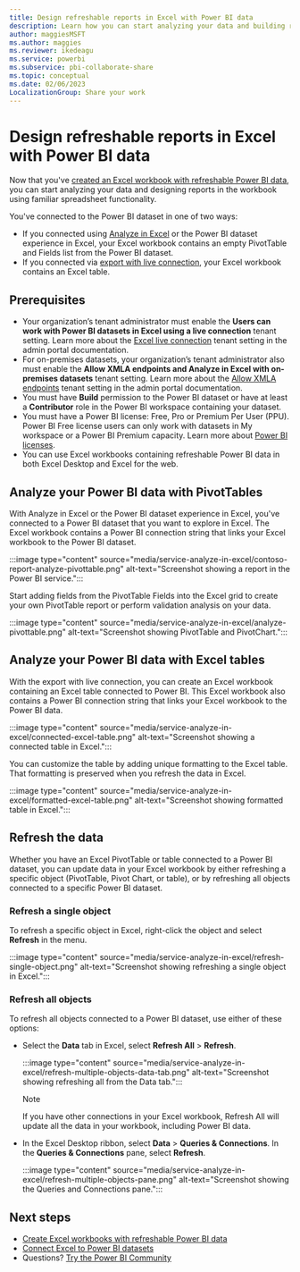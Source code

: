 ```yaml
---
title: Design refreshable reports in Excel with Power BI data
description: Learn how you can start analyzing your data and building reports in the workbook using familiar spreadsheet functionality.
author: maggiesMSFT
ms.author: maggies
ms.reviewer: ikedeagu
ms.service: powerbi
ms.subservice: pbi-collaborate-share
ms.topic: conceptual
ms.date: 02/06/2023
LocalizationGroup: Share your work
---
```

# Design refreshable reports in Excel with Power BI data

Now that you've [created an Excel workbook with refreshable Power BI data](service-analyze-in-excel.md), you can start analyzing your data and designing reports in the workbook using familiar spreadsheet functionality.

You've connected to the Power BI dataset in one of two ways:

- If you connected using [Analyze in Excel](service-analyze-in-excel.md#analyze-in-excel) or the Power BI dataset experience in Excel, your Excel workbook contains an empty PivotTable and Fields list from the Power BI dataset. 
- If you connected via [export with live connection](service-analyze-in-excel.md#export-to-excel-with-live-connection), your Excel workbook contains an Excel table.  

## Prerequisites

- Your organization’s tenant administrator must enable the **Users can work with Power BI datasets in Excel using a live connection** tenant setting. Learn more about the [Excel live connection](../admin/service-admin-portal-export-sharing.md#users-can-work-with-power-bi-datasets-in-excel-using-a-live-connection) tenant setting in the admin portal documentation.
- For on-premises datasets, your organization’s tenant administrator also must enable the **Allow XMLA endpoints and Analyze in Excel with on-premises datasets** tenant setting. Learn more about the [Allow XMLA endpoints](../admin/service-admin-portal-integration.md#allow-xmla-endpoints-and-analyze-in-excel-with-on-premises-datasets) tenant setting in the admin portal documentation.
- You must have **Build** permission to the Power BI dataset or have at least a **Contributor** role in the Power BI workspace containing your dataset.
- You must have a Power BI license: Free, Pro or Premium Per User (PPU). Power BI Free license users can only work with datasets in My workspace or a Power BI Premium capacity. Learn more about [Power BI licenses](../fundamentals/service-features-license-type.md).
- You can use Excel workbooks containing refreshable Power BI data in both Excel Desktop and Excel for the web.

## Analyze your Power BI data with PivotTables 

With Analyze in Excel or the Power BI dataset experience in Excel, you've connected to a Power BI dataset that you want to explore in Excel. The Excel workbook contains a Power BI connection string that links your Excel workbook to the Power BI dataset. 

:::image type="content" source="media/service-analyze-in-excel/contoso-report-analyze-pivottable.png" alt-text="Screenshot showing a report in the Power BI service.":::

Start adding fields from the PivotTable Fields into the Excel grid to create your own PivotTable report or perform validation analysis on your data. 

:::image type="content" source="media/service-analyze-in-excel/analyze-pivottable.png" alt-text="Screenshot showing PivotTable and PivotChart.":::

## Analyze your Power BI data with Excel tables 

With the export with live connection, you can create an Excel workbook containing an Excel table connected to Power BI. This Excel workbook also contains a Power BI connection string that links your Excel workbook to the Power BI data. 

:::image type="content" source="media/service-analyze-in-excel/connected-excel-table.png" alt-text="Screenshot showing a connected table in Excel.":::

You can customize the table by adding unique formatting to the Excel table. That formatting is preserved when you refresh the data in Excel.  

:::image type="content" source="media/service-analyze-in-excel/formatted-excel-table.png" alt-text="Screenshot showing formatted table in Excel.":::

## Refresh the data 

Whether you have an Excel PivotTable or table connected to a Power BI dataset, you can update data in your Excel workbook by either refreshing a specific object (PivotTable, Pivot Chart, or table), or by refreshing all objects connected to a specific Power BI dataset.

### Refresh a single object

To refresh a specific object in Excel, right-click the object and select **Refresh** in the menu.

:::image type="content" source="media/service-analyze-in-excel/refresh-single-object.png" alt-text="Screenshot showing refreshing a single object in Excel.":::

### Refresh all objects

To refresh all objects connected to a Power BI dataset, use either of these options: 

- Select the **Data** tab in Excel, select **Refresh All** > **Refresh**.

    :::image type="content" source="media/service-analyze-in-excel/refresh-multiple-objects-data-tab.png" alt-text="Screenshot showing refreshing all from the Data tab.":::

    > [!NOTE]
    > If you have other connections in your Excel workbook, Refresh All will update all the data in your workbook, including Power BI data.

- In the Excel Desktop ribbon, select **Data** > **Queries & Connections**. In the **Queries & Connections** pane,  select **Refresh**. 

    :::image type="content" source="media/service-analyze-in-excel/refresh-multiple-objects-pane.png" alt-text="Screenshot showing the Queries and Connections pane.":::

## Next steps

- [Create Excel workbooks with refreshable Power BI data](service-analyze-in-excel.md)
- [Connect Excel to Power BI datasets](service-connect-power-bi-datasets-excel.md)
- Questions? [Try the Power BI Community](https://community.powerbi.com/)
